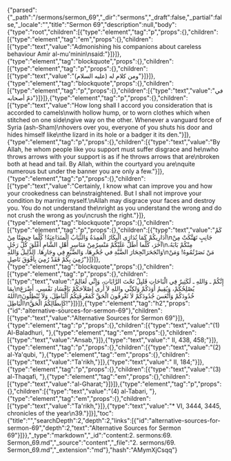 {"parsed":{"_path":"/sermons/sermon_69","_dir":"sermons","_draft":false,"_partial":false,"_locale":"","title":"Sermon 69","description":null,"body":{"type":"root","children":[{"type":"element","tag":"p","props":{},"children":[{"type":"element","tag":"em","props":{},"children":[{"type":"text","value":"Admonishing his companions about careless behaviour Amir al-mu'minin\nsaid:"}]}]},{"type":"element","tag":"blockquote","props":{},"children":[{"type":"element","tag":"p","props":{},"children":[{"type":"text","value":"ومن كلام له (عليه السلام)"}]}]},{"type":"element","tag":"blockquote","props":{},"children":[{"type":"element","tag":"p","props":{},"children":[{"type":"text","value":"في ذمّ أصحابه"}]}]},{"type":"element","tag":"p","props":{},"children":[{"type":"text","value":"How long shall I accord you consideration that is accorded to camels\nwith hollow hump, or to worn clothes which when stitched on one side\ngive way on the other. Whenever a vanguard force of Syria (ash-Sham)\nhovers over you, everyone of you shuts his door and hides himself like\nthe lizard in its hole or a badger it its den."}]},{"type":"element","tag":"p","props":{},"children":[{"type":"text","value":"By Allah, he whom people like you support must suffer disgrace and he\nwho throws arrows with your support is as if he throws arrows that are\nbroken both at head and tail. By Allah, within the courtyard you are\nquite numerous but under the banner you are only a few."}]},{"type":"element","tag":"p","props":{},"children":[{"type":"text","value":"Certainly, I know what can improve you and how your crookedness can be\nstraightened. But I shall not improve your condition by marring myself.\nAllah may disgrace your faces and destroy you. You do not understand the\nright as you understand the wrong and do not crush the wrong as you\ncrush the right."}]},{"type":"element","tag":"blockquote","props":{},"children":[{"type":"element","tag":"p","props":{},"children":[{"type":"text","value":"كَمْ أُدَارِيكُمْ كَمَا تُدَارَى الْبِكَارُ الْعَمِدَةُ وَالثِّيَابُ الْمتَدَاعِيَةُ! كُلَّما حِيصَتْا مِنْ\nجَانِبٍ تَهَتَّكَتْ مِنْ آخَرَ، كُلَّما أَطَلَّ عَلَيْكُمْ مَنْسِرٌمِنْ مَنَاسِرِ أَهْلِ الشَّامِ أَغْلَقَ كُلُّ رَجُلٍ\nمِنْكُمْ بَابَهُ، وَانْجَحَرَانْجِحَارَ الضَّبَّةِ في جُحْرِهَا، وَالضَّبُعِ فِي وِجَارِهَا. الذَّلِيلُ وَاللهِ\nمَنْ نَصَرْتُمُوهُ! وَمَنْ رُمِيَ بِكُمْ فَقَدْ رُمِيَ بِأَفْوَقَ نَاصِلٍ"}]}]},{"type":"element","tag":"blockquote","props":{},"children":[{"type":"element","tag":"p","props":{},"children":[{"type":"text","value":"إِنَّكُمْ ـ وَاللهِ ـ لَكَثِيرٌ فِي الْبَاحَاتِ قَليِلٌ تَحْتَ الرَّايَاتِ، وَإِنِّي لَعَالِمٌ بِمَا\nيُصْلِحُكُمْ، وَيُقِيمُ أَوَدَكُمْ وَلكِنِّي واللهِ لاَ أَرى إِصْلاَحَكُمْ بَإِفْسَادِ نَفْسِي. أَضْرَعَ اللهُ\nخُدُودَكُمْ وَأَتْعَسَ جُدُودَكُمْ لاَ تَعْرِفُونَ الْحَقَّ كَمَعْرِفَتِكُمُ الْبَاطِلَ، وَلاَ تُبْطِلُونَ الْبَاطِلَ\nكَإِبطَالِكُمُ الْحَقَّ!"}]}]},{"type":"element","tag":"h2","props":{"id":"alternative-sources-for-sermon-69"},"children":[{"type":"text","value":"Alternative Sources for Sermon 69"}]},{"type":"element","tag":"p","props":{},"children":[{"type":"text","value":"(1) Al-Baladhuri, "},{"type":"element","tag":"em","props":{},"children":[{"type":"text","value":"Ansab,"}]},{"type":"text","value":" II, 438, 458;"}]},{"type":"element","tag":"p","props":{},"children":[{"type":"text","value":"(2) al-Ya'qubi, "},{"type":"element","tag":"em","props":{},"children":[{"type":"text","value":"Ta'rikh,"}]},{"type":"text","value":" II, 184;"}]},{"type":"element","tag":"p","props":{},"children":[{"type":"text","value":"(3) al-Thaqafi, "},{"type":"element","tag":"em","props":{},"children":[{"type":"text","value":"al-Gharat;"}]}]},{"type":"element","tag":"p","props":{},"children":[{"type":"text","value":"(4) al-Tabari, "},{"type":"element","tag":"em","props":{},"children":[{"type":"text","value":"Ta'rikh,"}]},{"type":"text","value":"* VI, 3444, 3445, chronicles of the year\n39."}]}],"toc":{"title":"","searchDepth":2,"depth":2,"links":[{"id":"alternative-sources-for-sermon-69","depth":2,"text":"Alternative Sources for Sermon 69"}]}},"_type":"markdown","_id":"content:2. sermons:69. Sermon_69.md","_source":"content","_file":"2. sermons/69. Sermon_69.md","_extension":"md"},"hash":"AMymXjCsqq"}